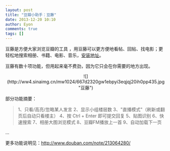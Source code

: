 ```yaml
---
layout: post
title: "豆瓣小助手：豆藤"
date: 2013-12-20 10:10
author: Eyon
comments: true
tags: []
---
```

<p style="text-align: left;">豆藤是方便大家浏览豆瓣的工具 ，用豆藤可以更方便地看帖、回帖、找电影；更轻松地搜索相册、书籍、电影、音乐，<a title="安装地址" href="https://chrome.google.com/webstore/detail/%E8%B1%86%E8%97%A4-bean-vine/dnpdkjaahjndfknkobdfakmaiepcoabo?hl=zh-CN" target="_blank">安装地址</a>。

<p style="text-align: left;">豆藤有数十项功能，但用起来毫不费劲，因为它只会在你需要的地方出现。

<p style="text-align: center;">![](http://ww4.sinaimg.cn/mw1024/667d2320gw1ebpyi3eqjqj20ih0pp435.jpg "豆藤")

<p style="text-align: left;">部分功能摘要：




>1、只看/高亮/忽略某人发言
2、显示小组楼层数
3、"直播模式"（刷新或翻页后自动只看楼主）
4、按 Ctrl + Enter 即可提交回复
5、贴图识别
6、快速搜索
7、相册大图浏览模式
8、豆瓣FM播放上一首
9、自动加载下一页

...


<p style="text-align: left;">更多功能说明见：<a href="http://www.douban.com/note/213064280/" rel="nofollow" target="_blank">http://www.douban.com/note/213064280/</a>

